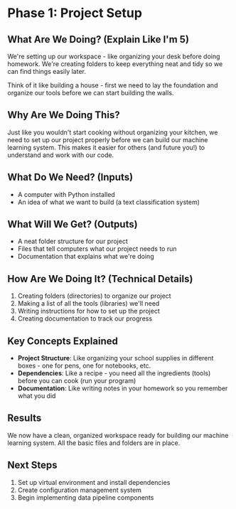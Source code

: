 # Phase 1: Project Setup

## What Are We Doing? (Explain Like I'm 5)
We're setting up our workspace - like organizing your desk before doing homework. We're creating folders to keep everything neat and tidy so we can find things easily later.

Think of it like building a house - first we need to lay the foundation and organize our tools before we can start building the walls.

## Why Are We Doing This?
Just like you wouldn't start cooking without organizing your kitchen, we need to set up our project properly before we can build our machine learning system. This makes it easier for others (and future you!) to understand and work with our code.

## What Do We Need? (Inputs)
- A computer with Python installed
- An idea of what we want to build (a text classification system)

## What Will We Get? (Outputs)
- A neat folder structure for our project
- Files that tell computers what our project needs to run
- Documentation that explains what we're doing

## How Are We Doing It? (Technical Details)
1. Creating folders (directories) to organize our project
2. Making a list of all the tools (libraries) we'll need
3. Writing instructions for how to set up the project
4. Creating documentation to track our progress

## Key Concepts Explained
- **Project Structure**: Like organizing your school supplies in different boxes - one for pens, one for notebooks, etc.
- **Dependencies**: Like a recipe - you need all the ingredients (tools) before you can cook (run your program)
- **Documentation**: Like writing notes in your homework so you remember what you did

## Results
We now have a clean, organized workspace ready for building our machine learning system. All the basic files and folders are in place.

## Next Steps
1. Set up virtual environment and install dependencies
2. Create configuration management system
3. Begin implementing data pipeline components